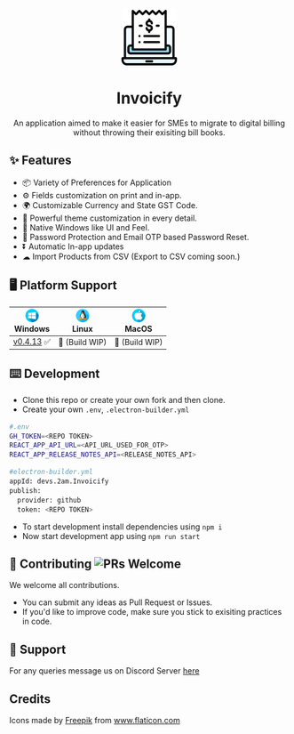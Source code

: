<p align="center">
  <a href="https://invoicify.netlify.app">
    <img width="100" src="https://raw.githubusercontent.com/2AMDevs/cdn/main/icon.png">
  </a>
</p>

<h1 align="center">Invoicify</h1>

<div align="center">

An application aimed to make it easier for SMEs to migrate to digital billing without throwing their exisiting bill books.
<!-- Add Build and all Badges here -->
</div>

## ✨ Features

- 📦 Variety of Preferences for Application
- ⚙️ Fields customization on print and in-app.
- 🌍 Customizable Currency and State GST Code.
- 🎨 Powerful theme customization in every detail.
- 🌈 Native Windows like UI and Feel.
- 🔐 Password Protection and Email OTP based Password Reset.
- ⏬ Automatic In-app updates
- ☁ Import Products from CSV (Export to CSV coming soon.)

## 🖥 Platform Support

| <img src="https://raw.githubusercontent.com/2AMDevs/cdn/main/windows.png" alt="Windows" width="24px" height="24px" /><br/>Windows | <img src="https://raw.githubusercontent.com/2AMDevs/cdn/main/linux.png" alt="Linux" width="24px" height="24px" /><br/>Linux | <img src="https://raw.githubusercontent.com/2AMDevs/cdn/main/apple.png" alt="MacOS" width="24px" height="24px" /><br/>MacOS |
| --------------------------------------------------------------------------------------------------------------------------------- | --------------------------------------------------------------------------------------------------------------------------- | --------------------------------------------------------------------------------------------------------------------------- |
| [v0.4.13](https://github.com/2AMDevs/invoicify-app/releases/tag/v0.4.13) ✅                                                        | 🚧 (Build WIP)                                                                                                               | 🚧   (Build WIP)                                                                                                             |

## ⌨️ Development

- Clone this repo or create your own fork and then clone.
- Create your own `.env`, `.electron-builder.yml`

```bash
#.env
GH_TOKEN=<REPO TOKEN>
REACT_APP_API_URL=<API_URL_USED_FOR_OTP>
REACT_APP_RELEASE_NOTES_API=<RELEASE_NOTES_API>
```

```bash
#electron-builder.yml
appId: devs.2am.Invoicify
publish:
  provider: github
  token: <REPO TOKEN>
```

- To start development install dependencies using `npm i`
- Now start development app using `npm run start`

## 🤝 Contributing ![PRs Welcome](https://img.shields.io/badge/PRs-welcome-brightgreen.svg?style=flat-square)

We welcome all contributions.

- You can submit any ideas as Pull Request or Issues.
- If you'd like to improve code, make sure you stick to exisiting practices in code.

<!-- ## ❤️ Sponsors and Backers -->

<!-- You can sponsor 2AM Devs by emailing at  -->

## 💬 Support

For any queries message us on Discord Server [here](https://discord.gg/UgvYpNrHa6)

## Credits

Icons made by <a href="https://www.flaticon.com/authors/freepik" title="Freepik">Freepik</a> from <a href="https://www.flaticon.com/" title="Flaticon"> www.flaticon.com</a>
